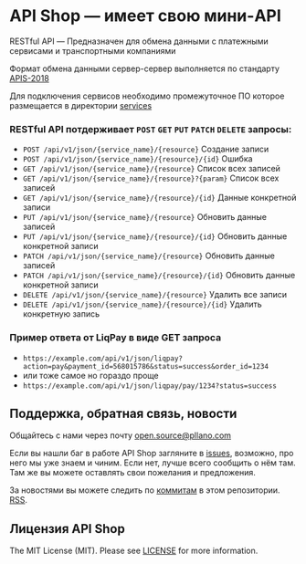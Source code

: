 # API Shop — имеет свою мини-API

RESTful API — Предназначен для обмена данными с платежными сервисами и транспортными компаниями

Формат обмена данными сервер-сервер выполняется по стандарту [APIS-2018](https://github.com/pllano/APIS-2018/)

Для подключения сервисов необходимо промежуточное ПО которое размещается в директории [services](https://github.com/pllano/api-shop/tree/master/api/services)

### RESTful API потдерживает `POST` `GET` `PUT` `PATCH` `DELETE` запросы:
- `POST /api/v1/json/{service_name}/{resource}` Создание записи
- `POST /api/v1/json/{service_name}/{resource}/{id}` Ошибка
- `GET /api/v1/json/{service_name}/{resource}` Список всех записей
- `GET /api/v1/json/{service_name}/{resource}?{param}` Список всех записей
- `GET /api/v1/json/{service_name}/{resource}/{id}` Данные конкретной записи
- `PUT /api/v1/json/{service_name}/{resource}` Обновить данные записей
- `PUT /api/v1/json/{service_name}/{resource}/{id}` Обновить данные конкретной записи
- `PATCH /api/v1/json/{service_name}/{resource}` Обновить данные записей
- `PATCH /api/v1/json/{service_name}/{resource}/{id}` Обновить данные конкретной записи
- `DELETE /api/v1/json/{service_name}/{resource}` Удалить все записи
- `DELETE /api/v1/json/{service_name}/{resource}/{id}` Удалить конкретную запись

### Пример ответа от LiqPay в виде GET запроса
- `https://example.com/api/v1/json/liqpay?action=pay&payment_id=568015786&status=success&order_id=1234`
- или тоже самое но гораздо проще
- `https://example.com/api/v1/json/liqpay/pay/1234?status=success`

<a name="feedback"></a>
## Поддержка, обратная связь, новости

Общайтесь с нами через почту open.source@pllano.com

Если вы нашли баг в работе API Shop загляните в
[issues](https://github.com/pllano/api-shop/issues), возможно, про него мы уже знаем и
чиним. Если нет, лучше всего сообщить о нём там. Там же вы можете оставлять свои
пожелания и предложения.

За новостями вы можете следить по
[коммитам](https://github.com/pllano/api-shop/commits/master) в этом репозитории.
[RSS](https://github.com/pllano/api-shop/commits/master.atom).

Лицензия API Shop
-------

The MIT License (MIT). Please see [LICENSE](https://github.com/pllano/api-shop/blob/master/LICENSE) for more information.

